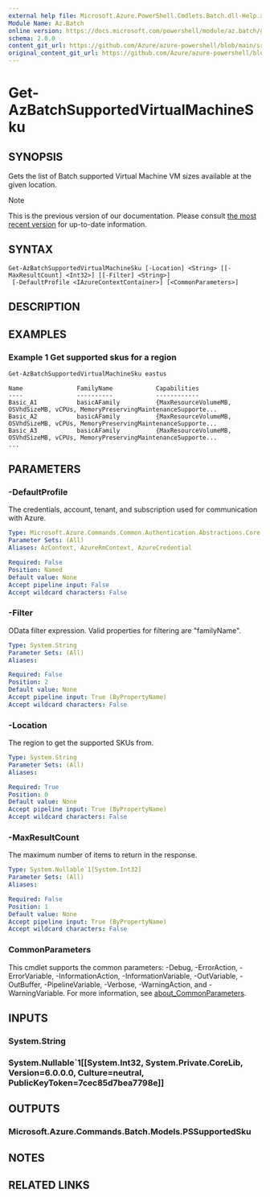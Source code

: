 ```yaml
---
external help file: Microsoft.Azure.PowerShell.Cmdlets.Batch.dll-Help.xml
Module Name: Az.Batch
online version: https://docs.microsoft.com/powershell/module/az.batch/get-azbatchsupportedvirtualmachinesku
schema: 2.0.0
content_git_url: https://github.com/Azure/azure-powershell/blob/main/src/Batch/Batch/help/Get-AzBatchSupportedVirtualMachineSku.md
original_content_git_url: https://github.com/Azure/azure-powershell/blob/main/src/Batch/Batch/help/Get-AzBatchSupportedVirtualMachineSku.md
---
```


# Get-AzBatchSupportedVirtualMachineSku

## SYNOPSIS
Gets the list of Batch supported Virtual Machine VM sizes available at the given location.

> [!NOTE]
>This is the previous version of our documentation. Please consult [the most recent version](/powershell/module/az.batch/get-azbatchsupportedvirtualmachinesku) for up-to-date information.

## SYNTAX

```
Get-AzBatchSupportedVirtualMachineSku [-Location] <String> [[-MaxResultCount] <Int32>] [[-Filter] <String>]
 [-DefaultProfile <IAzureContextContainer>] [<CommonParameters>]
```

## DESCRIPTION

## EXAMPLES

### Example 1 Get supported skus for a region
```powershell
Get-AzBatchSupportedVirtualMachineSku eastus
```

```output
Name               FamilyName            Capabilities
----               ----------            ------------
Basic_A1           basicAFamily          {MaxResourceVolumeMB, OSVhdSizeMB, vCPUs, MemoryPreservingMaintenanceSupporte...
Basic_A2           basicAFamily          {MaxResourceVolumeMB, OSVhdSizeMB, vCPUs, MemoryPreservingMaintenanceSupporte...
Basic_A3           basicAFamily          {MaxResourceVolumeMB, OSVhdSizeMB, vCPUs, MemoryPreservingMaintenanceSupporte...
...
```

## PARAMETERS

### -DefaultProfile
The credentials, account, tenant, and subscription used for communication with Azure.

```yaml
Type: Microsoft.Azure.Commands.Common.Authentication.Abstractions.Core.IAzureContextContainer
Parameter Sets: (All)
Aliases: AzContext, AzureRmContext, AzureCredential

Required: False
Position: Named
Default value: None
Accept pipeline input: False
Accept wildcard characters: False
```

### -Filter
OData filter expression.
Valid properties for filtering are "familyName".

```yaml
Type: System.String
Parameter Sets: (All)
Aliases:

Required: False
Position: 2
Default value: None
Accept pipeline input: True (ByPropertyName)
Accept wildcard characters: False
```

### -Location
The region to get the supported SKUs from.

```yaml
Type: System.String
Parameter Sets: (All)
Aliases:

Required: True
Position: 0
Default value: None
Accept pipeline input: True (ByPropertyName)
Accept wildcard characters: False
```

### -MaxResultCount
The maximum number of items to return in the response.

```yaml
Type: System.Nullable`1[System.Int32]
Parameter Sets: (All)
Aliases:

Required: False
Position: 1
Default value: None
Accept pipeline input: True (ByPropertyName)
Accept wildcard characters: False
```

### CommonParameters
This cmdlet supports the common parameters: -Debug, -ErrorAction, -ErrorVariable, -InformationAction, -InformationVariable, -OutVariable, -OutBuffer, -PipelineVariable, -Verbose, -WarningAction, and -WarningVariable. For more information, see [about_CommonParameters](http://go.microsoft.com/fwlink/?LinkID=113216).

## INPUTS

### System.String

### System.Nullable`1[[System.Int32, System.Private.CoreLib, Version=6.0.0.0, Culture=neutral, PublicKeyToken=7cec85d7bea7798e]]

## OUTPUTS

### Microsoft.Azure.Commands.Batch.Models.PSSupportedSku

## NOTES

## RELATED LINKS
